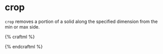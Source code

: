 # crop

`crop` removes a portion of a solid along the specified dimension from the min
or max side.

{% craftml %}
<row spacing="5">

  <!-- a full sphere -->
  <sphere/>

  <!-- first half is cropped -->
  <sphere t="crop x min 50%;" color="red"/>

  <!-- second half is cropped -->
  <sphere t="crop x max 50%;" color="blue"/>

</row>
{% endcraftml %}

